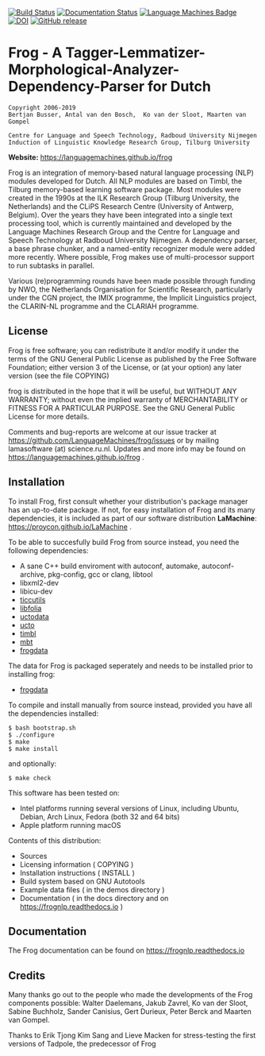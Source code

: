 [![Build Status](https://travis-ci.org/LanguageMachines/frog.svg?branch=master)](https://travis-ci.org/LanguageMachines/frog) [![Documentation Status](https://readthedocs.org/projects/frognlp/badge/?version=latest)](https://frognlp.readthedocs.io/?badge=latest) [![Language Machines Badge](http://applejack.science.ru.nl/lamabadge.php/frog)](http://applejack.science.ru.nl/languagemachines/) [![DOI](https://zenodo.org/badge/20526435.svg)](https://zenodo.org/badge/latestdoi/20526435) [![GitHub release](https://img.shields.io/github/release/LanguageMachines/frog.js.svg)](https://GitHub.com/LanguageMachines/frog/releases/)

# Frog - A Tagger-Lemmatizer-Morphological-Analyzer-Dependency-Parser for Dutch

    Copyright 2006-2019
    Bertjan Busser, Antal van den Bosch,  Ko van der Sloot, Maarten van Gompel

    Centre for Language and Speech Technology, Radboud University Nijmegen
    Induction of Linguistic Knowledge Research Group, Tilburg University

**Website:** https://languagemachines.github.io/frog

Frog is an integration of memory-based natural language processing (NLP)
modules developed for Dutch. All NLP modules are based on Timbl, the Tilburg
memory-based learning software package. Most modules were created in the 1990s
at the ILK Research Group (Tilburg University, the Netherlands) and the CLiPS
Research Centre (University of Antwerp, Belgium). Over the years they have been
integrated into a single text processing tool, which is currently maintained
and developed by the Language Machines Research Group and the Centre for
Language and Speech Technology at Radboud University Nijmegen. A dependency
parser, a base phrase chunker, and a named-entity recognizer module were added
more recently. Where possible, Frog makes use of multi-processor support to run
subtasks in parallel.

Various (re)programming rounds have been made possible through funding by NWO,
the Netherlands Organisation for Scientific Research, particularly under the
CGN project, the IMIX programme, the Implicit Linguistics project, the
CLARIN-NL programme and the CLARIAH programme.

## License

Frog is free software; you can redistribute it and/or modify it under the terms
of the GNU General Public License as published by the Free Software Foundation;
either version 3 of the License, or (at your option) any later version (see the file COPYING)

frog is distributed in the hope that it will be useful, but WITHOUT ANY
WARRANTY; without even the implied warranty of MERCHANTABILITY or FITNESS FOR A
PARTICULAR PURPOSE.  See the GNU General Public License for more details.

Comments and bug-reports are welcome at our issue tracker at
https://github.com/LanguageMachines/frog/issues or by mailing
lamasoftware (at) science.ru.nl.
Updates and more info may be found on
https://languagemachines.github.io/frog .

## Installation

To install Frog, first consult whether your distribution's package manager has
an up-to-date package.  If not, for easy installation of Frog and its many
dependencies, it is included as part of our software distribution
**LaMachine**: https://proycon.github.io/LaMachine .

To be able to succesfully build Frog from source instead, you need the following dependencies:

* A sane C++ build enviroment with autoconf, automake, autoconf-archive, pkg-config, gcc or clang,  libtool
* libxml2-dev
* libicu-dev
* [ticcutils](https://github.com/LanguageMachines/ticcutils)
* [libfolia](https://github.com/LanguageMachines/libfolia)
* [uctodata](https://github.com/LanguageMachines/uctodata)
* [ucto](https://github.com/LanguageMachines/ucto)
* [timbl](https://github.com/LanguageMachines/timbl)
* [mbt](https://github.com/LanguageMachines/mbt)
* [frogdata](https://github.com/LanguageMachines/frogdata)

The data for Frog is packaged seperately and needs to be installed prior to installing frog:
- [frogdata](https://github.com/LanguageMachines/frogdata)

To compile and install manually from source instead, provided you have all the dependencies installed:

    $ bash bootstrap.sh
    $ ./configure
    $ make
    $ make install

and optionally:

    $ make check

This software has been tested on:

* Intel platforms running several versions of Linux, including Ubuntu, Debian, Arch Linux, Fedora (both 32 and 64 bits)
* Apple platform running macOS

Contents of this distribution:

* Sources
* Licensing information ( COPYING )
* Installation instructions ( INSTALL )
* Build system based on GNU Autotools
* Example data files ( in the demos directory )
* Documentation ( in the docs directory and on https://frognlp.readthedocs.io )

## Documentation

The Frog documentation can be found on https://frognlp.readthedocs.io

## Credits

Many thanks go out to the people who made the developments of the Frog
components possible: Walter Daelemans, Jakub Zavrel, Ko van der Sloot, Sabine
Buchholz, Sander Canisius, Gert Durieux, Peter Berck and Maarten van Gompel.

Thanks to Erik Tjong Kim Sang and Lieve Macken for stress-testing the first
versions of Tadpole, the predecessor of Frog
